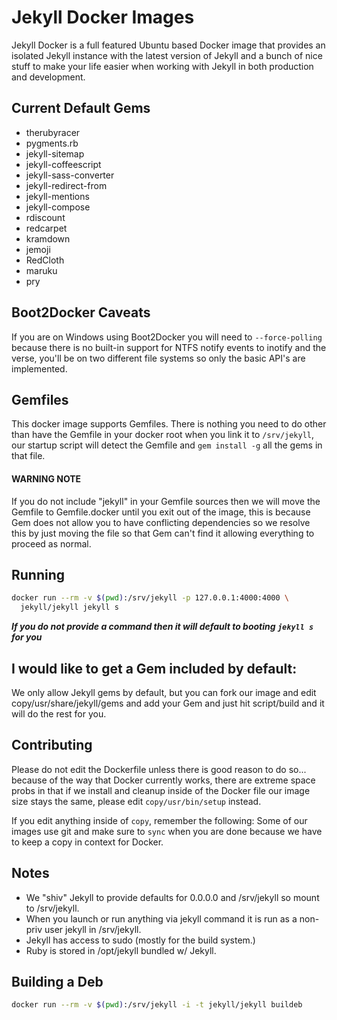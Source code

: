 # Jekyll Docker Images

Jekyll Docker is a full featured Ubuntu based Docker image that provides an
isolated Jekyll instance with the latest version of Jekyll and a bunch of nice
stuff to make your life easier when working with Jekyll in both production
and development.

## Current Default Gems

* therubyracer
* pygments.rb
* jekyll-sitemap
* jekyll-coffeescript
* jekyll-sass-converter
* jekyll-redirect-from
* jekyll-mentions
* jekyll-compose
* rdiscount
* redcarpet
* kramdown
* jemoji
* RedCloth
* maruku
* pry

## Boot2Docker Caveats

If you are on Windows using Boot2Docker you will need to `--force-polling`
because there is no built-in support for NTFS notify events to inotify and the
verse, you'll be on two different file systems so only the basic API's
are implemented.

## Gemfiles

This docker image supports Gemfiles.  There is nothing you need to do other
than have the Gemfile in your docker root when you link it to `/srv/jekyll`,
our startup script will detect the Gemfile and `gem install -g` all the gems in
that file.

#### WARNING NOTE

If you do not include "jekyll" in your Gemfile sources then we will move the
Gemfile to Gemfile.docker until you exit out of the image, this is because Gem
does not allow you to have conflicting dependencies so we resolve this by
just moving the file so that Gem can't find it allowing everything to proceed
as normal.

## Running

```sh
docker run --rm -v $(pwd):/srv/jekyll -p 127.0.0.1:4000:4000 \
  jekyll/jekyll jekyll s
```

***If you do not provide a command then it will default to booting `jekyll s` for you***

## I would like to get a Gem included by default:

We only allow Jekyll gems by default, but you can fork our image and edit
copy/usr/share/jekyll/gems and add your Gem and just hit script/build and it will do
the rest for you.

## Contributing

Please do not edit the Dockerfile unless there is good reason to do so...
because of the way that Docker currently works, there are extreme space probs
in that if we install and cleanup inside of the Docker file our image
size stays the same, please edit `copy/usr/bin/setup` instead.

If you edit anything inside of `copy`, remember the following: Some of our
images use git and make sure to `sync` when you are done because we have to
keep a copy in context for Docker.

## Notes
  * We "shiv" Jekyll to provide defaults for 0.0.0.0 and /srv/jekyll so mount to /srv/jekyll.
  * When you launch or run anything via jekyll command it is run as a non-priv user jekyll in /srv/jekyll.
  * Jekyll has access to sudo (mostly for the build system.)
  * Ruby is stored in /opt/jekyll bundled w/ Jekyll.

## Building a Deb

```sh
docker run --rm -v $(pwd):/srv/jekyll -i -t jekyll/jekyll buildeb
```
